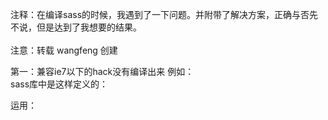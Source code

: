 注释：在编译sass的时候，我遇到了一下问题。并附带了解决方案，正确与否先不说，但是达到了我想要的结果。<br/>
<br/>
注意：转载 wangfeng 创建

第一：兼容ie7以下的hack没有编译出来
例如：<br/>
sass库中是这样定义的：<br/>

运用：<br/>

